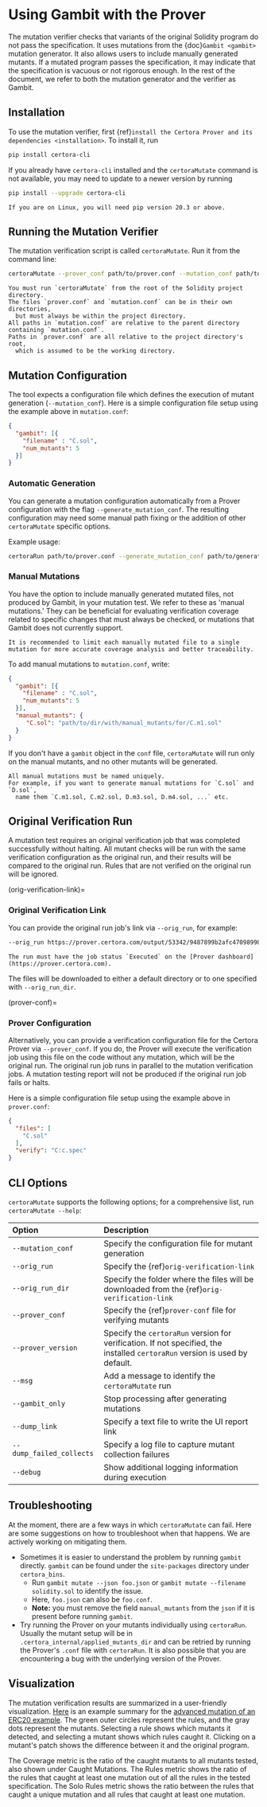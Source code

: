 # Using Gambit with the Prover

The mutation verifier checks that variants of the original
  Solidity program do not pass the specification.
It uses mutations from the {doc}`Gambit <gambit>`
  mutation generator.
It also allows users to include manually generated mutants.
If a mutated program passes the specification,
  it may indicate that the specification is vacuous or not rigorous enough.
In the rest of the document,
  we refer to both the mutation generator and the verifier as Gambit.

## Installation

To use the mutation verifier,
  first {ref}`install the Certora Prover and its dependencies <installation>`.
To install it, run

```sh
pip install certora-cli
```

If you already have `certora-cli` installed and
  the `certoraMutate` command is not available,
  you may need to update to a newer version by running

```sh
pip install --upgrade certora-cli
```

```{note}
If you are on Linux, you will need pip version 20.3 or above.
```

## Running the Mutation Verifier

The mutation verification script is called `certoraMutate`. 
Run it from the command line:

```sh
certoraMutate --prover_conf path/to/prover.conf --mutation_conf path/to/mutation.conf
```

```{note}
You must run `certoraMutate` from the root of the Solidity project directory.
The files `prover.conf` and `mutation.conf` can be in their own directories, 
  but must always be within the project directory.
All paths in `mutation.conf` are relative to the parent directory containing `mutation.conf`.
Paths in `prover.conf` are all relative to the project directory's root, 
  which is assumed to be the working directory.
```

## Mutation Configuration
The tool expects a configuration file which defines the execution of 
  mutant generation (`--mutation_conf`).
Here is a simple configuration file setup using the example above in `mutation.conf`:

```json
{ 
  "gambit": [{
    "filename" : "C.sol",
    "num_mutants": 5
  }]
}
```

### Automatic Generation
You can generate a mutation configuration automatically from a Prover configuration 
  with the flag `--generate_mutation_conf`.
The resulting configuration may need some manual path fixing or the addition of other
 `certoraMutate` specific options.

Example usage:
```sh
certoraRun path/to/prover.conf --generate_mutation_conf path/to/generated/mutation.conf
```



### Manual Mutations

You have the option to include manually generated mutated files, 
  not produced by Gambit, in your mutation test. 
We refer to these as 'manual mutations.' 
They can be beneficial for evaluating verification coverage related to 
  specific changes that must always be checked, 
  or mutations that Gambit does not currently support.

```{note}
It is recommended to limit each manually mutated file to a single mutation for more accurate coverage analysis and better traceability.
```


To add manual mutations to `mutation.conf`, write:

```json
{ 
  "gambit": [{
    "filename" : "C.sol",
    "num_mutants": 5
  }],
  "manual_mutants": {
     "C.sol": "path/to/dir/with/manual_mutants/for/C.m1.sol"
  }
}
```
If you don't have a `gambit` object in the `conf` file, 
  `certoraMutate` will run only on the manual mutants, 
  and no other mutants will be generated.

```{note}
All manual mutations must be named uniquely. 
For example, if you want to generate manual mutations for `C.sol` and `D.sol`, 
  name them `C.m1.sol, C.m2.sol, D.m3.sol, D.m4.sol, ...` etc.
```

## Original Verification Run

A mutation test requires an original verification job that was completed successfully without halting. All mutant checks will be run with the same verification configuration as the original run, 
  and their results will be compared to the original run. 
Rules that are not verified on the original run will be ignored.

(orig-verification-link)=
### Original Verification Link

You can provide the original run job's link via `--orig_run`, for example: 
```sh
--orig_run https://prover.certora.com/output/53342/9487899b2afc4709899889fab6c2c673/?anonymousKey=5c365717c9c1076f0c1acb050c7eb5867f07a236
```

```{note}
The run must have the job status `Executed` on the [Prover dashboard](https://prover.certora.com).
```

The files will be downloaded to either a default directory or to one specified with `--orig_run_dir`.

(prover-conf)=
### Prover Configuration

Alternatively, you can provide a verification configuration file for the Certora Prover 
  via `--prover_conf`. 
If you do, the Prover will execute the verification job using this file on the 
  code without any mutation, which will be the original run. 
The original run job runs in parallel to the mutation verification jobs. 
A mutation testing report will not be produced if the original run job fails or halts.

Here is a simple configuration file setup using the example above in `prover.conf`:

```json
{
  "files": [
    "C.sol"
  ],
  "verify": "C:c.spec"
}
```

## CLI Options

`certoraMutate` supports the following options; for a comprehensive list, run `certoraMutate --help`:

| Option                         | Description                                                                                                           |
|:-------------------------------|:----------------------------------------------------------------------------------------------------------------------|
| `--mutation_conf`              | Specify the configuration file for mutant generation                                                                  |
| `--orig_run`                   | Specify the {ref}`orig-verification-link`                                                            |
| `--orig_run_dir`               | Specify the folder where the files will be downloaded from the {ref}`orig-verification-link` |
| `--prover_conf`                | Specify the {ref}`prover-conf` file for verifying mutants                                                           |
| `--prover_version`             | Specify the `certoraRun` version for verification. If not specified, the installed `certoraRun` version is used by default.        |
| `--msg`                        | Add a message to identify the `certoraMutate` run |
| `--gambit_only`                | Stop processing after generating mutations |
| `--dump_link`                  | Specify a text file to write the UI report link                                                                       |
| `--dump_failed_collects`       | Specify a log file to capture mutant collection failures |
| `--debug`                      | Show additional logging information during execution                                                                  |

## Troubleshooting

At the moment, there are a few ways in which `certoraMutate` can fail. 
Here are some suggestions on how to troubleshoot when that happens. 
We are actively working on mitigating them.

- Sometimes it is easier to understand the problem by running `gambit` directly.
  `gambit` can be found under the `site-packages` directory under `certora_bins`.
  * Run `gambit mutate --json foo.json` or `gambit mutate --filename solidity.sol` to identify the issue.
  * Here, `foo.json` can also be `foo.conf`.
  * **Note:** you must remove the field `manual_mutants` from the `json` if it is present before running `gambit`.
- Try running the Prover on your mutants individually using `certoraRun`. 
  Usually the mutant setup will be in `.certora_internal/applied_mutants_dir` and can be retried by running the Prover's `.conf` file with `certoraRun`.
  It is also possible that you are encountering a bug with the underlying version of the Prover.

## Visualization

The mutation verification results are
  summarized in a user-friendly visualization.
[Here](https://mutation-testing-beta.certora.com/?id=01623b02-0cda-435b-8c31-af9306d6d302&anonymousKey=857c3aeb-169c-4c93-8021-e82058603ca1) 
  is an example summary for the [advanced mutation of an ERC20 example](https://github.com/Certora/CertoraInit/blob/master/mutation/advanced_mutation.conf).
The green outer circles represent the rules, 
  and the gray dots represent the mutants.
Selecting a rule shows which mutants it detected,
  and selecting a mutant shows which rules caught it.
Clicking on a mutant's patch shows the difference between it and the original program.

The Coverage metric is the ratio of the caught mutants to all mutants tested, 
  also shown under Caught Mutations.
The Rules metric shows the ratio of the rules that caught at least one mutation 
  out of all the rules in the tested specification.
The Solo Rules metric shows the ratio between the rules that caught a unique mutation 
  and all rules that caught at least one mutation.


